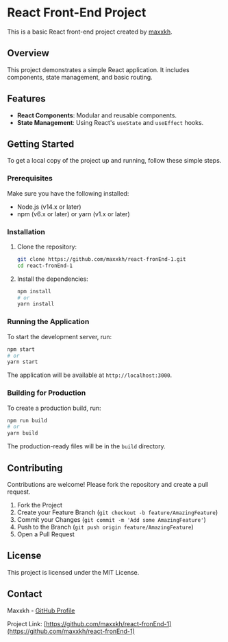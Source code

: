 # React Front-End Project

This is a basic React front-end project created by [maxxkh](https://github.com/maxxkh).

## Overview

This project demonstrates a simple React application. It includes components, state management, and basic routing.

## Features

- **React Components**: Modular and reusable components.
- **State Management**: Using React's `useState` and `useEffect` hooks.

## Getting Started

To get a local copy of the project up and running, follow these simple steps.

### Prerequisites

Make sure you have the following installed:

- Node.js (v14.x or later)
- npm (v6.x or later) or yarn (v1.x or later)

### Installation

1. Clone the repository:

   ```sh
   git clone https://github.com/maxxkh/react-fronEnd-1.git
   cd react-fronEnd-1
   ```

2. Install the dependencies:

   ```sh
   npm install
   # or
   yarn install
   ```

### Running the Application

To start the development server, run:

```sh
npm start
# or
yarn start
```

The application will be available at `http://localhost:3000`.

### Building for Production

To create a production build, run:

```sh
npm run build
# or
yarn build
```

The production-ready files will be in the `build` directory.

## Contributing

Contributions are welcome! Please fork the repository and create a pull request.

1. Fork the Project
2. Create your Feature Branch (`git checkout -b feature/AmazingFeature`)
3. Commit your Changes (`git commit -m 'Add some AmazingFeature'`)
4. Push to the Branch (`git push origin feature/AmazingFeature`)
5. Open a Pull Request

## License

This project is licensed under the MIT License.

## Contact

Maxxkh - [GitHub Profile](https://github.com/maxxkh)

Project Link: [https://github.com/maxxkh/react-fronEnd-1](https://github.com/maxxkh/react-fronEnd-1)
